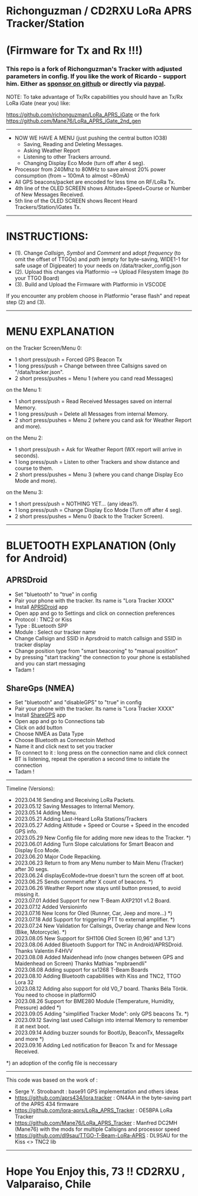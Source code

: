 # Richonguzman / CD2RXU LoRa APRS Tracker/Station
# (Firmware for Tx and Rx !!!)

### This repo is a fork of Richonguzman's Tracker with adjusted parameters in config. If you like the work of Ricardo - support him. Either as <a href="https://github.com/sponsors/richonguzman" target="_blank">sponsor on github</a> or directly via <a href="http://paypal.me/richonguzman" target="_blank">paypal</a>.

NOTE: To take advantage of Tx/Rx capabilities you should have an Tx/Rx LoRa iGate (near you) like:

https://github.com/richonguzman/LoRa_APRS_iGate or the fork https://github.com/Mane76/LoRa_APRS_iGate_2nd_gen

____________________________________________________
- NOW WE HAVE A MENU (just pushing the central button IO38)
    - Saving, Reading and Deleting Messages.
    - Asking Weather Report
    - Listening to other Trackers arround.
    - Changing Display Eco Mode (turn off after 4 seg).
- Processor from 240Mhz to 80MHz to save almost 20% power consumption (from ~ 100mA to almost ~80mA)
- All GPS beacons/packet are encoded for less time on RF/LoRa Tx.
- 4th line of the OLED SCREEN shows Altitude+Speed+Course or Number of New Messages Received.
- 5th line of the OLED SCREEN shows Recent Heard Trackers/Station/iGates Tx.
____________________________________________________

# INSTRUCTIONS:
- (1). Change _Callsign_, _Symbol_ and _Comment_ and adopt _frequency_ (to omit the offset of TTGOs) and _path_ (empty for byte-saving, WIDE1-1 for safe usage of Digipeater) to your needs on /data/tracker_config.json
- (2). Upload this changes via Platformio --> Upload Filesystem Image (to your TTGO Board)
- (3). Build and Upload the Firmware with Platformio in VSCODE

If you encounter any problem choose in Platformio "erase flash" and repeat step (2) and (3).

____________________________________________________

# MENU EXPLANATION

on the Tracker Screen/Menu 0:
- 1 short press/push   = Forced GPS Beacon Tx
- 1 long press/push    = Change between three Callsigns saved on "/data/tracker.json".
- 2 short press/pushes = Menu 1 (where you cand read Messages)

on the Menu 1:
- 1 short press/push   = Read Received Messages saved on internal Memory.
- 1 long press/push    = Delete all Messages from internal Memory.
- 2 short press/pushes = Menu 2 (where you cand ask for Weather Report and more).

on the Menu 2:
- 1 short press/push   = Ask for Weather Report (WX report will arrive in seconds).
- 1 long press/push    = Listen to other Trackers and show distance and course to them.
- 2 short press/pushes = Menu 3 (where you cand change Display Eco Mode and more).

on the Menu 3:
- 1 short press/push   = NOTHING YET... (any ideas?).
- 1 long press/push    = Change Display Eco Mode (Turn off after 4 seg).
- 2 short press/pushes = Menu 0 (back to the Tracker Screen).

____________________________________________________

# BLUETOOTH EXPLANATION (**Only for Android**)

## APRSDroid

- Set "bluetooth" to "true" in config
- Pair your phone with the tracker. Its name is "Lora Tracker XXXX"
- Install [APRSDroid](https://aprsdroid.org/) app
- Open app and go to Settings and click on connection preferences
- Protocol : TNC2 or Kiss
- Type : BLuetooth SPP
- Module : Select our tracker name
- Change Callsign and SSID in Aprsdroid to match callsign and SSID in tracker display
- Change position type from "smart beaconing" to "manual position"
- by pressing "start tracking" the connection to your phone is established and you can start messaging
- Tadam !

## ShareGps (NMEA)

- Set "bluetooth" and "disableGPS" to "true" in config
- Pair your phone with the tracker. Its name is "Lora Tracker XXXX"
- Install [ShareGPS](https://play.google.com/store/apps/details?id=com.jillybunch.shareGPS&pcampaignid=web_share) app
- Open app and go to Connections tab
- Click on add button
- Choose NMEA as Data Type
- Choose Bluetooth as Connectoin Method
- Name it and click next to set you tracker
- To connect to it : long press on the connection name and click connect
- BT is listening, repeat the operation a second time to initiate the connection
- Tadam !

____________________________________________________
Timeline (Versions):
- 2023.04.16 Sending and Receiving LoRa Packets.
- 2023.05.12 Saving Messages to Internal Memory.
- 2023.05.14 Adding Menu.
- 2023.05.21 Adding Last-Heard LoRa Stations/Trackers
- 2023.05.27 Adding Altitude + Speed or Course + Speed in the encoded GPS info.
- 2023.05.29 New Config file for adding more new ideas to the Tracker. *)
- 2023.06.01 Adding Turn Slope calculations for Smart Beacon and Display Eco Mode.
- 2023.06.20 Major Code Repacking.
- 2023.06.23 Return to from any Menu number to Main Menu (Tracker) after 30 segs.
- 2023.06.24 displayEcoMode=true doesn't turn the screen off at boot.
- 2023.06.25 Sends comment after X count of beacons. *)
- 2023.06.26 Weather Report now stays until button pressed, to avoid missing it.
- 2023.07.01 Added Support for new T-Beam AXP2101 v1.2 Board.
- 2023.07.12 Added Versioninfo
- 2023.07.16 New Icons for Oled (Runner, Car, Jeep and more...) *)
- 2023.07.18 Add Support for triggering PTT to external amplifier. *)
- 2023.07.24 New Validation for Callsings, Overlay change and New Icons (Bike, Motorcycle). *)
- 2023.08.05 New Support for SH1106 Oled Screen (0,96" and 1.3")
- 2023.08.06 Added Bluetooth Support for TNC in Android/APRSDroid. Thanks Valentin F4HVV
- 2023.08.08 Added Maidenhead info (now changes between GPS and Maidenhead on Screen) Thanks Mathias "mpbraendli"
- 2023.08.08 Adding support for sx1268 T-Beam Boards 
- 2023.08.10 Adding Bluetooth capabilities with Kiss and TNC2, TTGO Lora 32
- 2023.08.12 Adding also support for old V0_7 board. Thanks Béla Török. You need to choose in platformIO
- 2023.08.26 Support for BME280 Module (Temperature, Humidity, Pressure) added *)
- 2023.09.05 Adding "simplified Tracker Mode": only GPS beacons Tx. *)
- 2023.09.12 Saving last used Callsign into internal Memory to remember it at next boot.
- 2023.09.14 Adding buzzer sounds for BootUp, BeaconTx, MessageRx and more *)
- 2023.09.16 Adding Led notification for Beacon Tx and for Message Received.




*) an adoption of the config file is neccessary

____________________________________________________
This code was based on the work of :
- Serge Y. Stroobandt : base91 GPS implementation and others ideas
- https://github.com/aprs434/lora.tracker : ON4AA in the byte-saving part of the APRS 434 firmware
- https://github.com/lora-aprs/LoRa_APRS_Tracker : OE5BPA LoRa Tracker
- https://github.com/Mane76/LoRa_APRS_Tracker : Manfred DC2MH (Mane76) with the mods for multiple Callsigns and processor speed
- https://github.com/dl9sau/TTGO-T-Beam-LoRa-APRS : DL9SAU for the Kiss <> TNC2 lib
____________________________________________________

# Hope You Enjoy this, 73 !!  CD2RXU , Valparaiso, Chile
